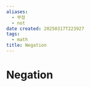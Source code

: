 ```yaml
---
aliases:
  - 부정
  - not
date created: 20250317T223927
tags:
  - math
title: Negation
---
```


# Negation
